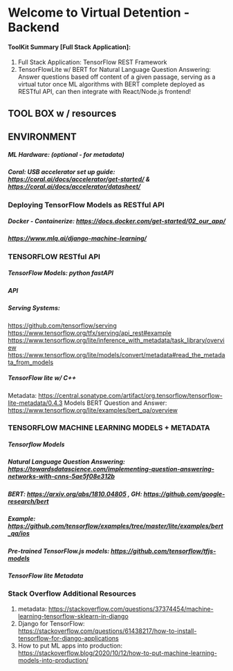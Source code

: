 # Welcome to Virtual Detention - Backend

#### ToolKit Summary [Full Stack Application]:
1. Full Stack Application: TensorFlow REST Framework
2. TensorFlowLite w/ BERT for Natural Language Question Answering: Answer questions based off content of a given passage, serving as a virtual tutor once ML algorithms with BERT complete deployed as RESTful API, can then integrate with React/Node.js frontend!

## TOOL BOX w / resources
## ENVIRONMENT
##### ML Hardware: (optional - for metadata)
##### Coral: USB accelerator set up guide: https://coral.ai/docs/accelerator/get-started/ & https://coral.ai/docs/accelerator/datasheet/

### Deploying TensorFlow Models as RESTful API 
##### Docker - Containerize: https://docs.docker.com/get-started/02_our_app/
##### https://www.mlq.ai/django-machine-learning/

### TENSORFLOW RESTful API
##### TensorFlow Models: python fastAPI
##### API
##### Serving Systems:
https://github.com/tensorflow/serving
https://www.tensorflow.org/tfx/serving/api_rest#example
https://www.tensorflow.org/lite/inference_with_metadata/task_library/overview
https://www.tensorflow.org/lite/models/convert/metadata#read_the_metadata_from_models
##### TensorFlow lite w/ C++
Metadata: https://central.sonatype.com/artifact/org.tensorflow/tensorflow-lite-metadata/0.4.3
Models
BERT Question and Answer: https://www.tensorflow.org/lite/examples/bert_qa/overview

### TENSORFLOW MACHINE LEARNING MODELS + METADATA
##### Tensorflow Models
##### Natural Language Question Answering: https://towardsdatascience.com/implementing-question-answering-networks-with-cnns-5ae5f08e312b
##### BERT: https://arxiv.org/abs/1810.04805 , GH: https://github.com/google-research/bert
##### Example: https://github.com/tensorflow/examples/tree/master/lite/examples/bert_qa/ios
##### Pre-trained TensorFlow.js models: https://github.com/tensorflow/tfjs-models
##### TensorFlow lite Metadata

### Stack Overflow Additional Resources
1. metadata: https://stackoverflow.com/questions/37374454/machine-learning-tensorflow-sklearn-in-django
2. Django for TensorFlow: https://stackoverflow.com/questions/61438217/how-to-install-tensorflow-for-django-applications
3. How to put ML apps into production: https://stackoverflow.blog/2020/10/12/how-to-put-machine-learning-models-into-production/





